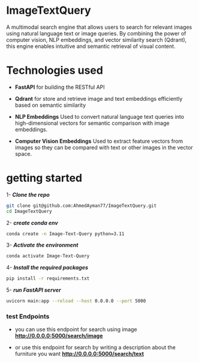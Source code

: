 # ImageTextQuery
A multimodal search engine that allows users to search for relevant images using natural language text or image queries. By combining the power of computer vision, NLP embeddings, and vector similarity search (Qdrant), this engine enables intuitive and semantic retrieval of visual content.

# Technologies used
- **FastAPI** for building the RESTful API

- **Qdrant** for store and retrieve image and text embeddings efficiently based on semantic similarity

- **NLP Embeddings** Used to convert natural language text queries into high-dimensional vectors for semantic comparison with image embeddings.

- **Computer Vision Embeddings**
Used to extract feature vectors from images so they can be compared with text or other images in the vector space.

# getting started

1- ***Clone the repo***   
```bash
git clone git@github.com:AhmedAyman77/ImageTextQuery.git
cd ImageTextQuery
```

2- ***create conda env***
```bash
conda create -n Image-Text-Query python=3.11
```

3- ***Activate the environment***
```bash
conda activate Image-Text-Query
```

4- ***Install the required packages***
```bash
pip install -r requirements.txt
```

5- ***run FastAPI server***
```bash
uvicorn main:app --reload --host 0.0.0.0 --port 5000
```

### test Endpoints
- you can use this endpoint for search using image  
**http://0.0.0.0:5000/search/image**

- or use this endpoint for search by writing a description about the furniture you want **http://0.0.0.0:5000/search/text**
